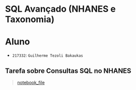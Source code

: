 # SQL Avançado (NHANES e Taxonomia)

# Aluno
* `217332`: `Guilherme Tezoli Bakaukas`

## Tarefa sobre Consultas SQL no NHANES

> [notebook_file](notebook/lab04-sql-advanced.ipynb)
